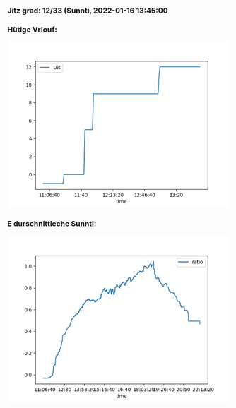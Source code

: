 ### Jitz grad: 12/33 (Sunnti, 2022-01-16 13:45:00

### Hütige Vrlouf:
![Graph](Today.png)

### E durschnittleche Sunnti:
![Graph](Sunnti.png)